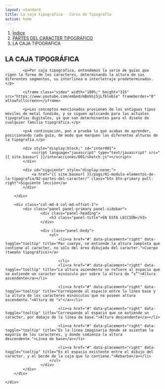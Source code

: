 ```yaml
---
layout: standard
title: La caja tipográfica - Curso de Tipografía
active: home
---
```



<div class="seccion dos" id="seccion-1">
	<div class="container">
		<ol class="breadcrumb">
		  <li><a href="{{ site.baseurl }}/pags/sesion">Índice</a></li>
		  <li><a href="{{ site.baseurl }}/pags/sesion">PARTES DEL CARACTER TIPOGRÁFICO</a></li>
		  <li class="active">LA CAJA TIPOGRÁFICA</li>
		</ol>
		<div class="col-md-7">
			<h2>LA CAJA TIPOGRÁFICA</h2>

			<p>Por caja tipográfica, entendemos la serie de guías que rigen la forma de los caracteres, determinando la altura de sus diferentes segmentos, su interlínea e interletraje predeterminados.</p>

			<iframe class="video" width="100%;" height="315" src="https://www.youtube.com/embed/mBoVoj5jLfbleble" frameborder="0" allowfullscreen></iframe>

			<p>Los conceptos mencionados provienen de los antiguos tipos móviles de metal fundido, y se siguen aplicando para las actuales tipografías digitales, ya que son determinantes para el diseño de cualquier familia tipográfica.</p>

			<p>A continuación, pon a prueba lo que acabas de aprender, posicionando cada guía, de modo que marquen las diferentes alturas de la tipografía.</p>
			
			<div style="display:block;" id="inter001">
				<script language="javascript" type="text/javascript" src="{{ site.baseurl }}/interacciones/001/sketch.js"></script>
			</div>

			<div id="siguiente" style="display:none;">
				<a href="{{ site.baseurl }}/pags/01-modulo-elementos-de-la-tipografia/02-partes-del-caracter/" class="btn btn-primary pull-right">Siguiente lección</a>
			</div>

		</div>

		<div class="col-md-4 col-md-offset-1">
			<div class="panel panel-primary panel-sidebar">
					<div class="panel-heading">
						<h3 class="panel-title">EN ESTA LECCIÓN</h3>
					</div>

					<div class="panel-body">
						<ul>
							<li><a href="#" data-placement="right" data-toggle="tooltip" title="Por cuerpo, se entiende la altura completa que contiene al caracter, no sólo del área dibujada del caracter.">Cuerpo (tamaño tipográfico)</a>
							
							</li>
							<li><a href="#" data-placement="right" data-toggle="tooltip" title="La altura ascendente se refiere al espacio que se extiende un caracter minúsculo por sobre la altura de “x”">Altura ascendente</a></li>

							<li><a href="#" data-placement="right" data-toggle="tooltip" title="Corresponde al espacio entre la línea base y la altura de los caracteres minúsculos que no poseen altura ascendente.">Altura de "x"</a></li>

							<li><a href="#" data-placement="right" data-toggle="tooltip" title="Corresponde al espacio que se extiende un caracter, por debajo de la línea de base.">Altura descendente</a></li>

							<li><a href="#" data-placement="right" data-toggle="tooltip" title="Es la línea imaginaria donde se asientan la mayoría de los caracteres, y donde comienza la altura descendente.">Línea de base</a></li>

							<li><a href="#" data-placement="right" data-toggle="tooltip" title="Es el espacio existente entre el dibujo del caracter, y el borde de la caja que lo contiene.">Rebarba</a></li>
						</ul>
					</div>
			</div>
		</div>

	</div>
</div>
